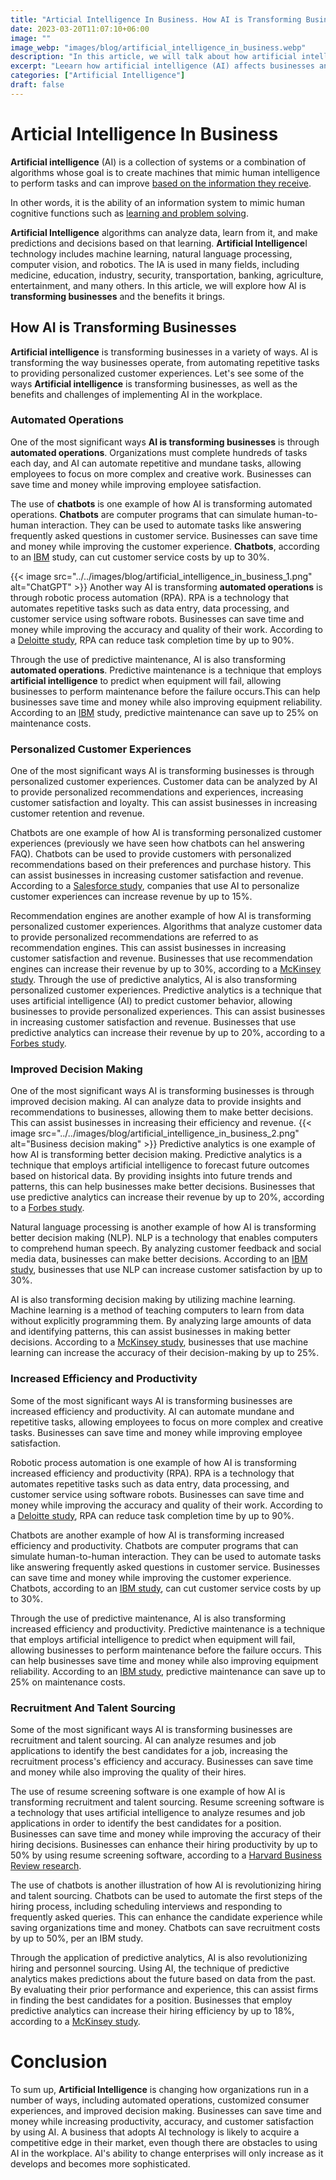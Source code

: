 ```yaml
---
title: "Articial Intelligence In Business. How AI is Transforming Businesses"
date: 2023-03-20T11:07:10+06:00
image: ""
image_webp: "images/blog/artificial_intelligence_in_business.webp"
description: "In this article, we will talk about how artificial intelligence (AI) affects businesses and how it might boost output and efficiency. It examines a variety of AI applications in numerous fields, including customer support, marketing, and finance. The essay focuses on the advantages of applying AI technology to business processes and offers suggestions for how companies can successfully deploy AI solutions."
excerpt: "Leearn how artificial intelligence (AI) affects businesses and how it might boost output and efficiency."
categories: ["Artificial Intelligence"]
draft: false
---
```


# Articial Intelligence In Business
**Artificial intelligence** (AI) is a collection of systems or a combination of algorithms whose goal is to create machines that mimic human intelligence to perform tasks and can improve [based on the information they receive](https://en.wikipedia.org/wiki/Artificial_intelligence).

In other words, it is the ability of an information system to mimic human cognitive functions such as [learning and problem solving](https://azure.microsoft.com/en-us/resources/cloud-computing-dictionary/what-is-artificial-intelligence/#how).

**Artificial Intelligence** algorithms can analyze data, learn from it, and make predictions and decisions based on that learning. **Artificial Intelligence**I technology includes machine learning, natural language processing, computer vision, and robotics.
The IA is used in many fields, including medicine, education, industry, security, transportation, banking, agriculture, entertainment, and many others. In this article, we will explore how AI is **transforming businesses** and the benefits it brings.

## How AI is Transforming Businesses
**Artificial intelligence** is transforming businesses in a variety of ways.
AI is transforming the way businesses operate, from automating repetitive tasks to providing personalized customer experiences. Let's see some of the ways **Artificial intelligence** is transforming businesses, as well as the benefits and challenges of implementing AI in the workplace. 

### Automated Operations
One of the most significant ways **AI is transforming businesses** is through **automated operations**.
Organizations must complete hundreds of tasks each day, and AI can automate repetitive and mundane tasks, allowing employees to focus on more complex and creative work. Businesses can save time and money while improving employee satisfaction.

The use of **chatbots** is one example of how AI is transforming automated operations. **Chatbots** are computer programs that can simulate human-to-human interaction. They can be used to automate tasks like answering frequently asked questions in customer service. Businesses can save time and money while improving the customer experience. **Chatbots**, according to an [IBM](https://www.ibm.com/cloud/learn/chatbots-explained) study, can cut customer service costs by up to 30%.

{{< image
src="../../images/blog/artificial_intelligence_in_business_1.png"
alt="ChatGPT" >}}
Another way AI is transforming **automated operations** is through robotic process automation (RPA).
RPA is a technology that automates repetitive tasks such as data entry, data processing, and customer service using software robots.
Businesses can save time and money while improving the accuracy and quality of their work.
According to a [Deloitte study](https://www2.deloitte.com/us/en/insights/focus/cognitive-technologies/robotic-process-automation-software-bots.html), RPA can reduce task completion time by up to 90%.

Through the use of predictive maintenance, AI is also transforming **automated operations**.
Predictive maintenance is a technique that employs **artificial intelligence** to predict when equipment will fail, allowing businesses to perform maintenance before the failure occurs.This can help businesses save time and money while also improving equipment reliability. According to an [IBM](https://www.ibm.com/blogs/internet-of-things/predictive-maintenance-iot/) study, predictive maintenance can save up to 25% on maintenance costs.

### Personalized Customer Experiences
One of the most significant ways AI is transforming businesses is through personalized customer experiences. Customer data can be analyzed by AI to provide personalized recommendations and experiences, increasing customer satisfaction and loyalty. This can assist businesses in increasing customer retention and revenue.

Chatbots are one example of how AI is transforming personalized customer experiences (previously we have seen how chatbots can hel answering FAQ). Chatbots can be used to provide customers with personalized recommendations based on their preferences and purchase history. This can assist businesses in increasing customer satisfaction and revenue. According to a [Salesforce study](https://www.salesforce.com/products/einstein/what-is-ai-in-crm/), companies that use AI to personalize customer experiences can increase revenue by up to 15%.

Recommendation engines are another example of how AI is transforming personalized customer experiences.
Algorithms that analyze customer data to provide personalized recommendations are referred to as recommendation engines.
This can assist businesses in increasing customer satisfaction and revenue.
Businesses that use recommendation engines can increase their revenue by up to 30%, according to a [McKinsey study](https://www.mckinsey.com/business-functions/marketing-and-sales/our-insights/how-artificial-intelligence-can-deliver-real-value-to-companies).
Through the use of predictive analytics, AI is also transforming personalized customer experiences.
Predictive analytics is a technique that uses artificial intelligence (AI) to predict customer behavior, allowing businesses to provide personalized experiences.
This can assist businesses in increasing customer satisfaction and revenue.
Businesses that use predictive analytics can increase their revenue by up to 20%, according to a [Forbes study](https://www.forbes.com/sites/forbestechcouncil/2022/02/16/how-predictive-analytics-is-transforming-customer-experience/?sh=4d4c8f4f6c7d). 
### Improved Decision Making
One of the most significant ways AI is transforming businesses is through improved decision making.
AI can analyze data to provide insights and recommendations to businesses, allowing them to make better decisions.
This can assist businesses in increasing their efficiency and revenue.
{{< image
src="../../images/blog/artificial_intelligence_in_business_2.png"
alt="Business decision making" >}}
Predictive analytics is one example of how AI is transforming better decision making.
Predictive analytics is a technique that employs artificial intelligence to forecast future outcomes based on historical data.
By providing insights into future trends and patterns, this can help businesses make better decisions.
Businesses that use predictive analytics can increase their revenue by up to 20%, according to a [Forbes study](https://www.forbes.com/sites/forbestechcouncil/2022/02/16/how-predictive-analytics-is-transforming-customer-experience/?sh=4d4c8f4f6c7d).

Natural language processing is another example of how AI is transforming better decision making (NLP).
NLP is a technology that enables computers to comprehend human speech.
By analyzing customer feedback and social media data, businesses can make better decisions.
According to an [IBM study](https://www.ibm.com/cloud/learn/natural-language-processing), businesses that use NLP can increase customer satisfaction by up to 30%.


AI is also transforming decision making by utilizing machine learning.
Machine learning is a method of teaching computers to learn from data without explicitly programming them. By analyzing large amounts of data and identifying patterns, this can assist businesses in making better decisions.
According to a [McKinsey study](https://www.mckinsey.com/business-functions/mckinsey-analytics/our-insights/how-artificial-intelligence-can-improve-decision-making), businesses that use machine learning can increase the accuracy of their decision-making by up to 25%. 

### Increased Efficiency and Productivity
Some of the most significant ways AI is transforming businesses are increased efficiency and productivity.
AI can automate mundane and repetitive tasks, allowing employees to focus on more complex and creative tasks.
Businesses can save time and money while improving employee satisfaction.


Robotic process automation is one example of how AI is transforming increased efficiency and productivity (RPA).
RPA is a technology that automates repetitive tasks such as data entry, data processing, and customer service using software robots.
Businesses can save time and money while improving the accuracy and quality of their work.
According to a [Deloitte study](https://www2.deloitte.com/us/en/insights/focus/cognitive-technologies/robotic-process-automation-software-bots.html), RPA can reduce task completion time by up to 90%. 

Chatbots are another example of how AI is transforming increased efficiency and productivity.
Chatbots are computer programs that can simulate human-to-human interaction.
They can be used to automate tasks like answering frequently asked questions in customer service.
Businesses can save time and money while improving the customer experience.
Chatbots, according to an [IBM study](https://www.ibm.com/cloud/learn/chatbots-explained), can cut customer service costs by up to 30%.


Through the use of predictive maintenance, AI is also transforming increased efficiency and productivity.
Predictive maintenance is a technique that employs artificial intelligence to predict when equipment will fail, allowing businesses to perform maintenance before the failure occurs. This can help businesses save time and money while also improving equipment reliability.
According to an [IBM study](https://www.ibm.com/blogs/internet-of-things/predictive-maintenance-iot/), predictive maintenance can save up to 25% on maintenance costs. 


### Recruitment And Talent Sourcing
Some of the most significant ways AI is transforming businesses are recruitment and talent sourcing.
AI can analyze resumes and job applications to identify the best candidates for a job, increasing the recruitment process's efficiency and accuracy.
Businesses can save time and money while also improving the quality of their hires.


The use of resume screening software is one example of how AI is transforming recruitment and talent sourcing.
Resume screening software is a technology that uses artificial intelligence to analyze resumes and job applications in order to identify the best candidates for a position.
Businesses can save time and money while improving the accuracy of their hiring decisions. 
Businesses can enhance their hiring productivity by up to 50% by using resume screening software, according to a [Harvard Business Review research](https://hbr.org/2018/05/ai-can-help-you-hire-better-but-only-if-you-use-it-correctly).

The use of chatbots is another illustration of how AI is revolutionizing hiring and talent sourcing. Chatbots can be used to automate the first steps of the hiring process, including scheduling interviews and responding to frequently asked queries. This can enhance the candidate experience while saving organizations time and money. Chatbots can save recruitment costs by up to 50%, per an IBM study.

Through the application of predictive analytics, AI is also revolutionizing hiring and personnel sourcing. Using AI, the technique of predictive analytics makes predictions about the future based on data from the past. By evaluating their prior performance and experience, this can assist firms in finding the best candidates for a position. Businesses that employ predictive analytics can increase their hiring efficiency by up to 18%, according to a [McKinsey study]().

# Conclusion
To sum up, **Artificial Intelligence** is changing how organizations run in a number of ways, including automated operations, customized consumer experiences, and improved decision making. Businesses can save time and money while increasing productivity, accuracy, and customer satisfaction by using AI. A business that adopts AI technology is likely to acquire a competitive edge in their market, even though there are obstacles to using AI in the workplace. AI's ability to change enterprises will only increase as it develops and becomes more sophisticated.